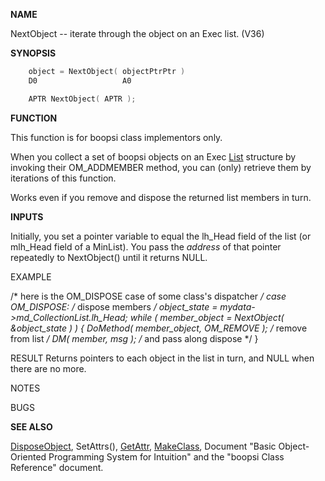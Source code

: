 
**NAME**

NextObject -- iterate through the object on an Exec list. (V36)

**SYNOPSIS**

```c
    object = NextObject( objectPtrPtr )
    D0                   A0

    APTR NextObject( APTR );

```
**FUNCTION**

This function is for boopsi class implementors only.

When you collect a set of boopsi objects on an Exec [List](_007D)
structure by invoking their OM_ADDMEMBER method, you
can (only) retrieve them by iterations of this function.

Works even if you remove and dispose the returned list
members in turn.

**INPUTS**

Initially, you set a pointer variable to equal the
lh_Head field of the list (or mlh_Head field of a MinList).
You pass the *address* of that pointer repeatedly
to NextObject() until it returns NULL.

EXAMPLE

/* here is the OM_DISPOSE case of some class's dispatcher */
case OM_DISPOSE:
/* dispose members  */
object_state = mydata-&#062;md_CollectionList.lh_Head;
while ( member_object = NextObject( &#038;object_state ) )
{
DoMethod( member_object, OM_REMOVE ); /* remove from list */
DM( member, msg );      /* and pass along dispose       */
}

RESULT
Returns pointers to each object in the list in turn, and NULL
when there are no more.

NOTES

BUGS

**SEE ALSO**

[DisposeObject](DisposeObject), SetAttrs(), [GetAttr](GetAttr), [MakeClass](MakeClass),
Document &#034;Basic Object-Oriented Programming System for Intuition&#034;
and the &#034;boopsi Class Reference&#034; document.
